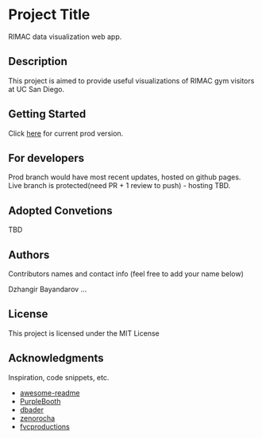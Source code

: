 # Project Title

RIMAC data visualization web app.


## Description

This project is aimed to provide useful visualizations of RIMAC gym visitors at UC San Diego.


## Getting Started
Click [here](https://dzhango.github.io/RIMAC-data-visualization/) for current prod version.

## For developers

Prod branch would have most recent updates, hosted on github pages.\
Live branch is protected(need PR + 1 review to push) - hosting TBD.

## Adopted Convetions

TBD

## Authors

Contributors names and contact info (feel free to add your name below)

Dzhangir Bayandarov
...

## License

This project is licensed under the MIT License

## Acknowledgments

Inspiration, code snippets, etc.
* [awesome-readme](https://github.com/matiassingers/awesome-readme)
* [PurpleBooth](https://gist.github.com/PurpleBooth/109311bb0361f32d87a2)
* [dbader](https://github.com/dbader/readme-template)
* [zenorocha](https://gist.github.com/zenorocha/4526327)
* [fvcproductions](https://gist.github.com/fvcproductions/1bfc2d4aecb01a834b46)